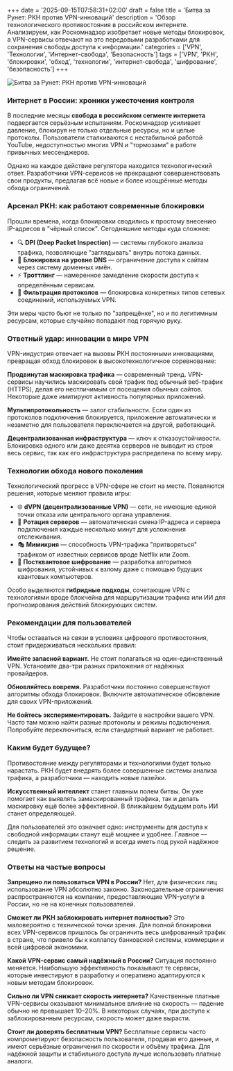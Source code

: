 +++
date = '2025-09-15T07:58:31+02:00'
draft = false
title = 'Битва за Рунет: РКН против VPN-инноваций'
description = 'Обзор технологического противостояния в российском интернете. Анализируем, как Роскомнадзор изобретает новые методы блокировок, а VPN-сервисы отвечают на это передовыми разработками для сохранения свободы доступа к информации.'
categories = ['VPN', 'Технологии', 'Интернет-свобода', 'Безопасность']
tags = ['VPN', 'РКН', 'блокировки', 'обход', 'технологии', 'интернет-свобода', 'шифрование', 'безопасность']
+++

![Битва за Рунет: РКН против VPN-инноваций](https://imagestoring.fra1.cdn.digitaloceanspaces.com/0FCD4A0C-B990-4D80-A5CB-9BB929147F54.png)

### Интернет в России: хроники ужесточения контроля

В последние месяцы **свобода в российском сегменте интернета** подвергается серьёзным испытаниям. Роскомнадзор усиливает давление, блокируя не только отдельные ресурсы, но и целые протоколы. Пользователи сталкиваются с нестабильной работой YouTube, недоступностью многих VPN и "тормозами" в работе привычных мессенджеров.

Однако на каждое действие регулятора находится технологический ответ. Разработчики VPN-сервисов не прекращают совершенствовать свои продукты, предлагая всё новые и более изощрённые методы обхода ограничений.

### Арсенал РКН: как работают современные блокировки

Прошли времена, когда блокировки сводились к простому внесению IP-адресов в "чёрный список". Сегодняшние методы куда сложнее:

- 🔍 **DPI (Deep Packet Inspection)** — системы глубокого анализа трафика, позволяющие "заглядывать" внутрь потока данных.
- 🚫 **Блокировка на уровне DNS** — ограничение доступа к сайтам через систему доменных имён.
- ⚡ **Троттлинг** — намеренное замедление скорости доступа к определённым сервисам.
- 📡 **Фильтрация протоколов** — блокировка конкретных типов сетевых соединений, используемых VPN.

Эти меры часто бьют не только по "запрещёнке", но и по легитимным ресурсам, которые случайно попадают под горячую руку.

### Ответный удар: инновации в мире VPN

VPN-индустрия отвечает на вызовы РКН постоянными инновациями, превращая обход блокировок в высокотехнологичное соревнование:

**Продвинутая маскировка трафика** — современный тренд. VPN-сервисы научились маскировать свой трафик под обычный веб-трафик (HTTPS), делая его неотличимым от посещения обычных сайтов. Некоторые даже имитируют активность популярных приложений.

**Мультипротокольность** — залог стабильности. Если один из протоколов подключения блокируется, приложение автоматически и незаметно для пользователя переключается на другой, работающий.

**Децентрализованная инфраструктура** — ключ к отказоустойчивости. Блокировка одного или даже десятка серверов не выводит из строя весь сервис, так как его инфраструктура распределена по всему миру.

### Технологии обхода нового поколения

Технологический прогресс в VPN-сфере не стоит на месте. Появляются решения, которые меняют правила игры:

- 🌐 **dVPN (децентрализованные VPN)** — сети, не имеющие единой точки отказа или центрального органа управления.
- 🔄 **Ротация серверов** — автоматическая смена IP-адреса и сервера подключения каждые несколько минут для усложнения отслеживания.
- 🎭 **Мимикрия** — способность VPN-трафика "притворяться" трафиком от известных сервисов вроде Netflix или Zoom.
- 🚀 **Постквантовое шифрование** — разработка алгоритмов шифрования, устойчивых к взлому даже с помощью будущих квантовых компьютеров.

Особо выделяются **гибридные подходы**, сочетающие VPN с технологиями вроде блокчейна для маршрутизации трафика или ИИ для прогнозирования действий блокирующих систем.

### Рекомендации для пользователей

Чтобы оставаться на связи в условиях цифрового противостояния, стоит придерживаться нескольких правил:

**Имейте запасной вариант.** Не стоит полагаться на один-единственный VPN. Установите два-три разных приложения от надёжных провайдеров.

**Обновляйтесь вовремя.** Разработчики постоянно совершенствуют алгоритмы обхода блокировок. Включите автоматическое обновление для своих VPN-приложений.

**Не бойтесь экспериментировать.** Зайдите в настройки вашего VPN. Часто там можно найти разные протоколы и режимы подключения. Попробуйте переключиться, если стандартный вариант не работает.

### Каким будет будущее?

Противостояние между регуляторами и технологиями будет только нарастать. РКН будет внедрять более совершенные системы анализа трафика, а разработчики — находить новые лазейки.

**Искусственный интеллект** станет главным полем битвы. Он уже помогает как выявлять замаскированный трафика, так и делать маскировку ещё более эффективной. В ближайшем будущем роль ИИ станет определяющей.

Для пользователей это означает одно: инструменты для доступа к свободной информации станут ещё мощнее и удобнее. Главное — следить за развитием технологий и всегда иметь под рукой надёжное решение.

### Ответы на частые вопросы

**Запрещено ли пользоваться VPN в России?**
Нет, для физических лиц использование VPN абсолютно законно. Законодательные ограничения распространяются на компании, предоставляющие VPN-услуги в России, но не на конечных пользователей.

**Сможет ли РКН заблокировать интернет полностью?**
Это маловероятно с технической точки зрения. Для полной блокировки всех VPN-сервисов пришлось бы ограничить весь шифрованный трафик в стране, что привело бы к коллапсу банковской системы, коммерции и всей цифровой экономики.

**Какой VPN-сервис самый надёжный в России?**
Ситуация постоянно меняется. Наибольшую эффективность показывают те сервисы, которые инвестируют в разработку и оперативно адаптируются к новым методам блокировок.

**Сильно ли VPN снижает скорость интернета?**
Качественные платные VPN-сервисы оказывают минимальное влияние на скорость — падение обычно не превышает 10–20%. В некоторых случаях, при доступе к заблокированным ресурсам, скорость может даже вырасти.

**Стоит ли доверять бесплатным VPN?**
Бесплатные сервисы часто компрометируют безопасность пользователя, продавая его данные, и имеют серьёзные ограничения по скорости и объёму трафика. Для надёжной защиты и стабильного доступа лучше использовать платные аналоги.